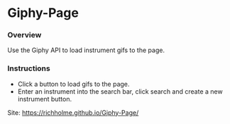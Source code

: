 # Giphy-Page

### Overview

Use the Giphy API to load instrument gifs to the page. 

### Instructions

- Click a button to load gifs to the page. 
- Enter an instrument into the search bar, click search and create a new instrument button.

Site: https://richholme.github.io/Giphy-Page/